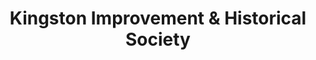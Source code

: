---
layout: repo
title: "Kingston Improvement & Historical Society"
id: 5945
permalink: repos/5945/
---